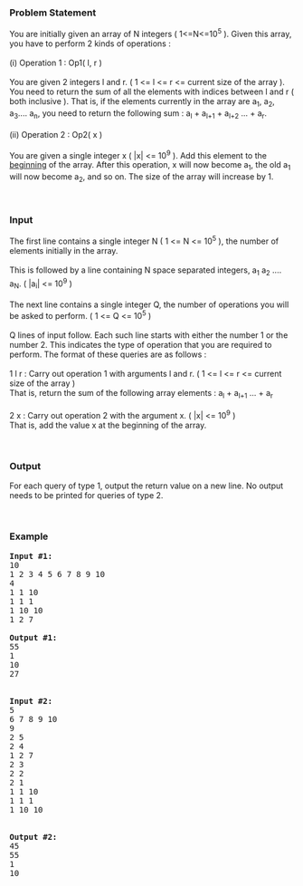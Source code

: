 <h3 style="text-align: left;">Problem Statement</h3>
<p>You are initially given an array of N integers ( 1&lt;=N&lt;=10<sup>5</sup> ). Given this array, you have to perform 2 kinds of operations : <br><br>(i) Operation 1 : Op1( l, r )<br><br>You are given 2 integers l and r. ( 1 &lt;= l &lt;= r &lt;= current size of the array ). You need to return the sum of all the elements with indices between l and r ( both inclusive ). That is, if the elements currently in the array are a<sub>1</sub>, a<sub>2</sub>, a<sub>3</sub>.... a<sub>n</sub>, you need to return the following sum : a<sub>l</sub> + a<sub>l+1</sub> + a<sub>l+2</sub> ... + a<sub>r</sub>. <br><br>(ii) Operation 2 : Op2( x )<br><br>You are given a single integer x ( |x| &lt;= 10<sup>9</sup> ). Add this element to the <span style="text-decoration: underline;">beginning</span> of the array. After this operation, x will now become a<sub>1</sub>, the old a<sub>1</sub> will now become a<sub>2</sub>, and so on. The size of the array will increase by 1.</p>
<p>&nbsp;</p>
<h3 style="text-align: left;">Input</h3>
<p>The first line contains a single integer N ( 1 &lt;= N &lt;= 10<sup>5</sup> ), the number of elements initially in the array.<br><br>This is followed by a line containing N space separated integers, a<sub>1</sub> a<sub>2</sub> .... a<sub>N</sub>. ( |a<sub>i</sub>| &lt;= 10<sup>9</sup> )<br><br>The next line contains a single integer Q, the number of operations you will be asked to perform. ( 1 &lt;= Q &lt;= 10<sup>5</sup> )<br><br>Q lines of input follow. Each such line starts with either the number 1 or the number 2. This indicates the type of operation that you are required to perform. The format of these queries are as follows : <br><br>1 l r : Carry out operation 1 with arguments l and r. ( 1 &lt;= l &lt;= r &lt;= current size of the array )<br>That is, return the sum of the following array elements : a<sub>l</sub> + a<sub>l+1</sub> ... + a<sub>r</sub><br><br>2 x : Carry out operation 2 with the argument x. ( |x| &lt;= 10<sup>9</sup> )<br>That is, add the value x at the beginning of the array.</p>
<p>&nbsp;</p>
<h3 style="text-align: left;">Output</h3>
<p>For each query of type 1, output the return value on a new line. No output needs to be printed for queries of type 2.</p>
&nbsp;
<h3 style="text-align: left;">Example</h3>
<pre><strong>Input #1:</strong>
10<br>1 2 3 4 5 6 7 8 9 10<br>4<br>1 1 10<br>1 1 1<br>1 10 10<br>1 2 7<br><br><strong>Output #1:</strong><br>55<br>1<br>10<br>27<br><strong><br><br>Input #2:</strong><br>5<br>6 7 8 9 10<br>9<br>2 5<br>2 4<br>1 2 7<br>2 3<br>2 2<br>2 1<br>1 1 10<br>1 1 1<br>1 10 10<br><strong><br><br>Output #2:</strong><br>45<br>55<br>1<br>10<br></pre>